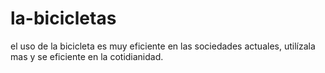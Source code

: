 # la-bicicletas
el uso de la bicicleta es muy eficiente en las sociedades actuales, utilízala mas y se eficiente en la cotidianidad.
